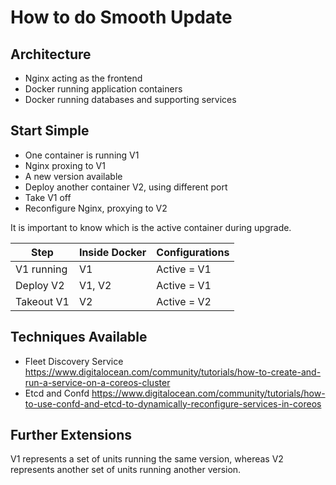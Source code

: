 How to do Smooth Update
=======================

Architecture
------------

* Nginx acting as the frontend
* Docker running application containers
* Docker running databases and supporting services

Start Simple
------------
* One container is running V1
* Nginx proxing to V1
* A new version available
* Deploy another container V2, using different port
* Take V1 off
* Reconfigure Nginx, proxying to V2

It is important to know which is the active container during upgrade.

| Step         | Inside Docker       |  Configurations   |
|--------------|---------------------|-------------------|
| V1 running   | V1                  | Active = V1       |
| Deploy V2    | V1, V2              | Active = V1       |
| Takeout V1   | V2                  | Active = V2       |


Techniques Available
--------------------
* Fleet Discovery Service 
  https://www.digitalocean.com/community/tutorials/how-to-create-and-run-a-service-on-a-coreos-cluster
* Etcd and Confd
  https://www.digitalocean.com/community/tutorials/how-to-use-confd-and-etcd-to-dynamically-reconfigure-services-in-coreos

Further Extensions
------------------
V1 represents a set of units running the same version, whereas V2 represents
another set of units running another version.
